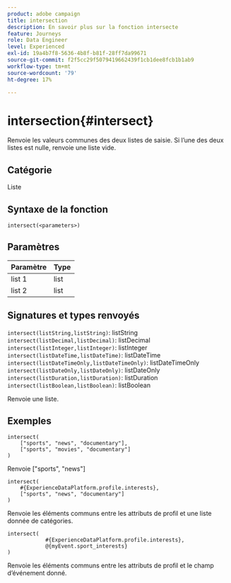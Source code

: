 ```yaml
---
product: adobe campaign
title: intersection
description: En savoir plus sur la fonction intersecte
feature: Journeys
role: Data Engineer
level: Experienced
exl-id: 19a4b7f8-5636-4b8f-b81f-28ff7da99671
source-git-commit: f2f5cc29f5079419662439f1cb1dee8fcb1b1ab9
workflow-type: tm+mt
source-wordcount: '79'
ht-degree: 17%

---
```


# intersection{#intersect}

Renvoie les valeurs communes des deux listes de saisie. Si l’une des deux listes est nulle, renvoie une liste vide.

## Catégorie

Liste 

## Syntaxe de la fonction

`intersect(<parameters>)`

## Paramètres

| Paramètre | Type |
|-----------|------------------|
| list 1 | list |
| list 2 | list |

## Signatures et types renvoyés

`intersect(listString,listString)`: listString 
`intersect(listDecimal,listDecimal)`: listDecimal 
`intersect(listInteger,listInteger)`: listInteger 
`intersect(listDateTime,listDateTime)`: listDateTime 
`intersect(listDateTimeOnly,listDateTimeOnly)`: listDateTimeOnly 
`intersect(listDateOnly,listDateOnly)`: listDateOnly 
`intersect(listDuration,listDuration)`: listDuration 
`intersect(listBoolean,listBoolean)`: listBoolean

Renvoie une liste.

## Exemples

```
intersect(
    ["sports", "news", "documentary"],
    ["sports", "movies", "documentary"]
)
```

Renvoie [&quot;sports&quot;, &quot;news&quot;]

```
intersect(
    #{ExperienceDataPlatform.profile.interests},
    ["sports", "news", "documentary"]
)
```

Renvoie les éléments communs entre les attributs de profil et une liste donnée de catégories.

```
intersect(
        	#{ExperienceDataPlatform.profile.interests},
            @{myEvent.sport_interests}
)
```

Renvoie les éléments communs entre les attributs de profil et le champ d’événement donné.